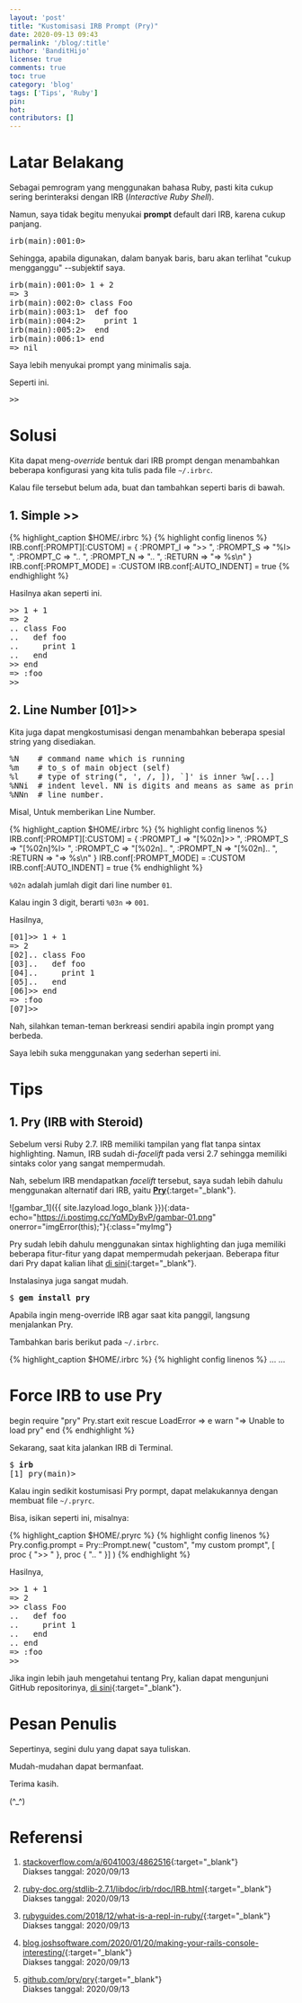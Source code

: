 ```yaml
---
layout: 'post'
title: "Kustomisasi IRB Prompt (Pry)"
date: 2020-09-13 09:43
permalink: '/blog/:title'
author: 'BanditHijo'
license: true
comments: true
toc: true
category: 'blog'
tags: ['Tips', 'Ruby']
pin:
hot:
contributors: []
---
```


# Latar Belakang

Sebagai pemrogram yang menggunakan bahasa Ruby, pasti kita cukup sering berinteraksi dengan IRB (*Interactive Ruby Shell*).

Namun, saya tidak begitu menyukai **prompt** default dari IRB, karena cukup panjang.

<pre>
irb(main):001:0> _
</pre>

Sehingga, apabila digunakan, dalam banyak baris, baru akan terlihat "cukup mengganggu" --subjektif saya.

<pre>
irb(main):001:0> 1 + 2
=> 3
irb(main):002:0> class Foo
irb(main):003:1>  def foo
irb(main):004:2>    print 1
irb(main):005:2>  end
irb(main):006:1> end
=> nil
</pre>

Saya lebih menyukai prompt yang minimalis saja.

Seperti ini.

<pre>
>> _
</pre>

# Solusi

Kita dapat meng-*override* bentuk dari IRB prompt dengan menambahkan beberapa konfigurasi yang kita tulis pada file `~/.irbrc`.

Kalau file tersebut belum ada, buat dan tambahkan seperti baris di bawah.

## 1. Simple &gt;&gt;

{% highlight_caption $HOME/.irbrc %}
{% highlight config linenos %}
IRB.conf[:PROMPT][:CUSTOM] = {
  :PROMPT_I => ">> ",
  :PROMPT_S => "%l> ",
  :PROMPT_C => ".. ",
  :PROMPT_N => ".. ",
  :RETURN   => "=> %s\n"
}
IRB.conf[:PROMPT_MODE] = :CUSTOM
IRB.conf[:AUTO_INDENT] = true
{% endhighlight %}

Hasilnya akan seperti ini.

<pre>
>> 1 + 1
=> 2
.. class Foo
..   def foo
..     print 1
..   end
>> end
=> :foo
>> _
</pre>

## 2. Line Number [01]&gt;&gt;

Kita juga dapat mengkostumisasi dengan menambahkan beberapa spesial string yang disediakan.

<pre class="url">
%N    # command name which is running
%m    # to_s of main object (self)
%l    # type of string(", ', /, ]), `]' is inner %w[...]
%NNi  # indent level. NN is digits and means as same as printf("%NNd").
%NNn  # line number.
</pre>

Misal, Untuk memberikan Line Number.

{% highlight_caption $HOME/.irbrc %}
{% highlight config linenos %}
IRB.conf[:PROMPT][:CUSTOM] = {
  :PROMPT_I => "[%02n]>> ",
  :PROMPT_S => "[%02n]%l> ",
  :PROMPT_C => "[%02n].. ",
  :PROMPT_N => "[%02n].. ",
  :RETURN => "=> %s\n"
}
IRB.conf[:PROMPT_MODE] = :CUSTOM
IRB.conf[:AUTO_INDENT] = true
{% endhighlight %}

`%02n` adalah jumlah digit dari line number `01`.

Kalau ingin 3 digit, berarti `%03n` => `001`.

Hasilnya,

<pre>
[01]>> 1 + 1
=> 2
[02].. class Foo
[03]..   def foo
[04]..     print 1
[05]..   end
[06]>> end
=> :foo
[07]>> _
</pre>

Nah, silahkan teman-teman berkreasi sendiri apabila ingin prompt yang berbeda.

Saya lebih suka menggunakan yang sederhan seperti ini.

# Tips

## 1. Pry (IRB with Steroid)

Sebelum versi Ruby 2.7. IRB memiliki tampilan yang flat tanpa sintax highlighting. Namun, IRB sudah di-*facelift* pada versi 2.7 sehingga memiliki sintaks color yang sangat mempermudah.

Nah, sebelum IRB mendapatkan *facelift* tersebut, saya sudah lebih dahulu menggunakan alternatif dari IRB, yaitu [**Pry**](https://github.com/pry/pry){:target="_blank"}.

![gambar_1]({{ site.lazyload.logo_blank }}){:data-echo="https://i.postimg.cc/YqMDyBvP/gambar-01.png" onerror="imgError(this);"}{:class="myImg"}

Pry sudah lebih dahulu menggunakan sintax highlighting dan juga memiliki beberapa fitur-fitur yang dapat mempermudah pekerjaan. Beberapa fitur dari Pry dapat kalian lihat [di sini](https://github.com/pry/pry#key-features){:target="_blank"}.

Instalasinya juga sangat mudah.

<pre>
$ <b>gem install pry</b>
</pre>

Apabila ingin meng-override IRB agar saat kita panggil, langsung menjalankan Pry.

Tambahkan baris berikut pada `~/.irbrc`.

{% highlight_caption $HOME/.irbrc %}
{% highlight config linenos %}
...
...

# Force IRB to use Pry
begin
  require "pry"
  Pry.start
  exit
rescue LoadError => e
  warn "=> Unable to load pry"
end
{% endhighlight %}

Sekarang, saat kita jalankan IRB di Terminal.

<pre>
$ <b>irb</b>
[1] pry(main)> _
</pre>

Kalau ingin sedikit kostumisasi Pry pormpt, dapat melakukannya dengan membuat file `~/.pryrc`.

Bisa, isikan seperti ini, misalnya:

{% highlight_caption $HOME/.pryrc %}
{% highlight config linenos %}
Pry.config.prompt = Pry::Prompt.new(
  "custom",
  "my custom prompt",
  [ proc { ">> " }, proc { ".. " }]
)
{% endhighlight %}

Hasilnya,

<pre>
>> 1 + 1
=> 2
>> class Foo
..   def foo
..     print 1
..   end
.. end
=> :foo
>> _
</pre>

Jika ingin lebih jauh mengetahui tentang Pry, kalian dapat mengunjuni GitHub repositorinya, [di sini](https://github.com/pry/pry){:target="_blank"}.








# Pesan Penulis

Sepertinya, segini dulu yang dapat saya tuliskan.

Mudah-mudahan dapat bermanfaat.

Terima kasih.

(^_^)


# Referensi

1. [stackoverflow.com/a/6041003/4862516](https://stackoverflow.com/a/6041003/4862516){:target="_blank"}
<br>Diakses tanggal: 2020/09/13

2. [ruby-doc.org/stdlib-2.7.1/libdoc/irb/rdoc/IRB.html](https://ruby-doc.org/stdlib-2.7.1/libdoc/irb/rdoc/IRB.html){:target="_blank"}
<br>Diakses tanggal: 2020/09/13

3. [rubyguides.com/2018/12/what-is-a-repl-in-ruby/](https://www.rubyguides.com/2018/12/what-is-a-repl-in-ruby/){:target="_blank"}
<br>Diakses tanggal: 2020/09/13

4. [blog.joshsoftware.com/2020/01/20/making-your-rails-console-interesting/](https://blog.joshsoftware.com/2020/01/20/making-your-rails-console-interesting/){:target="_blank"}
<br>Diakses tanggal: 2020/09/13

5. [github.com/pry/pry](https://github.com/pry/pry){:target="_blank"}
<br>Diakses tanggal: 2020/09/13

